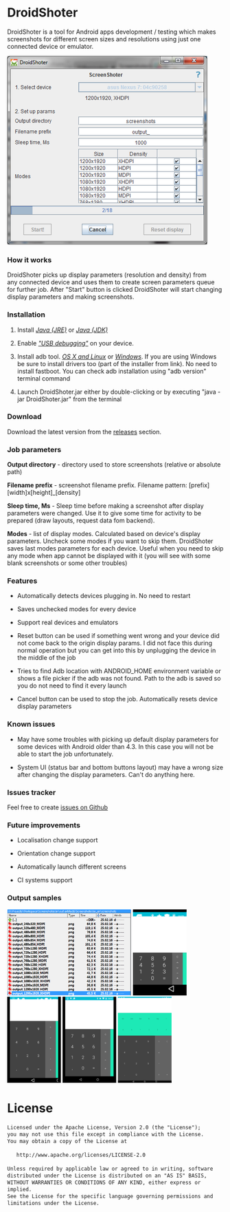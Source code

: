 DroidShoter
=================

DroidShoter is a tool for Android apps development / testing which makes screenshots for different screen sizes and resolutions using just one connected device or emulator.

![Main screen](readme_screenshots/DroidShoter.png "DroidShoter main screen")

### How it works

DroidShoter picks up display parameters (resolution and density) from any connected device and uses them to create screen parameters queue for further job. After "Start" button is clicked DroidShoter will start changing display parameters and making screenshots.

### Installation

1.  Install [*Java (JRE)*](http://www.oracle.com/technetwork/java/javase/downloads/index.html) or [*Java (JDK)*](http://www.oracle.com/technetwork/java/javase/downloads/jdk8-downloads-2133151.html)

2.  Enable [*"USB debugging"*](http://developer.android.com/tools/device.html#device-developer-options) on your device.

3.  Install adb tool. [*OS X and Linux*](http://forum.xda-developers.com/android/general/adb-fastboot-binaries-os-x-inclusive-t2941205) or [*Windows*](http://forum.xda-developers.com/showthread.php?p=48915118#post48915118). If you are using Windows be sure to install drivers too (part of the installer from link). No need to install fastboot. You can check adb installation using "adb version" terminal command

4.  Launch DroidShoter.jar either by double-clicking or by executing "java -jar DroidShoter.jar" from the terminal

### Download

Download the latest version from the [releases](https://github.com/vfarafonov/DroidShoter/releases/latest) section.

### Job parameters

**Output directory** - directory used to store screenshots (relative or absolute path)

**Filename prefix** - screenshot filename prefix. Filename pattern: \[prefix\]\[width\]x\[height\]\_\[density\]

**Sleep time, Ms** - Sleep time before making a screenshot after display parameters were changed. Use it to give some time for activity to be prepared (draw layouts, request data fom backend).

**Modes** - list of display modes. Calculated based on device's display parameters. Uncheck some modes if you want to skip them. DroidShoter saves last modes parameters for each device. Useful when you need to skip any mode when app cannot be displayed with it (you will see with some blank screenshots or some other troubles)

### Features

-   Automatically detects devices plugging in. No need to restart

-   Saves unchecked modes for every device

-   Support real devices and emulators

-   Reset button can be used if something went wrong and your device did not come back to the origin display params. I did not face this during normal operation but you can get into this by unplugging the device in the middle of the job

-   Tries to find Adb location with ANDROID\_HOME environment variable or shows a file picker if the adb was not found. Path to the adb is saved so you do not need to find it every launch

-   Cancel button can be used to stop the job. Automatically resets device display parameters

### Known issues

-   May have some troubles with picking up default display parameters for some devices with Android older than 4.3. In this case you will not be able to start the job unfortunately.

-   System UI (status bar and bottom buttons layout) may have a wrong size after changing the display parameters. Can't do anything here.

### Issues tracker

Feel free to create [issues on Github](https://github.com/vfarafonov/DroidShoter/issues)

### Future improvements

-   Localisation change support

-   Orientation change support

-   Automatically launch different screens

-   CI systems support

### Output samples

<img src="readme_screenshots/Files.png" height="200">
<img src="readme_screenshots/output_320x480_MDPI.png" height="200">
<img src="readme_screenshots/output_480x854_MDPI.png" height="200">
<img src="readme_screenshots/output_720x1280_XHDPI.png" height="200">
<img src="readme_screenshots/output_1200x1920_MDPI.png" height="200">

License
=======

    Licensed under the Apache License, Version 2.0 (the "License");
    you may not use this file except in compliance with the License.
    You may obtain a copy of the License at

       http://www.apache.org/licenses/LICENSE-2.0

    Unless required by applicable law or agreed to in writing, software
    distributed under the License is distributed on an "AS IS" BASIS,
    WITHOUT WARRANTIES OR CONDITIONS OF ANY KIND, either express or implied.
    See the License for the specific language governing permissions and
    limitations under the License.
